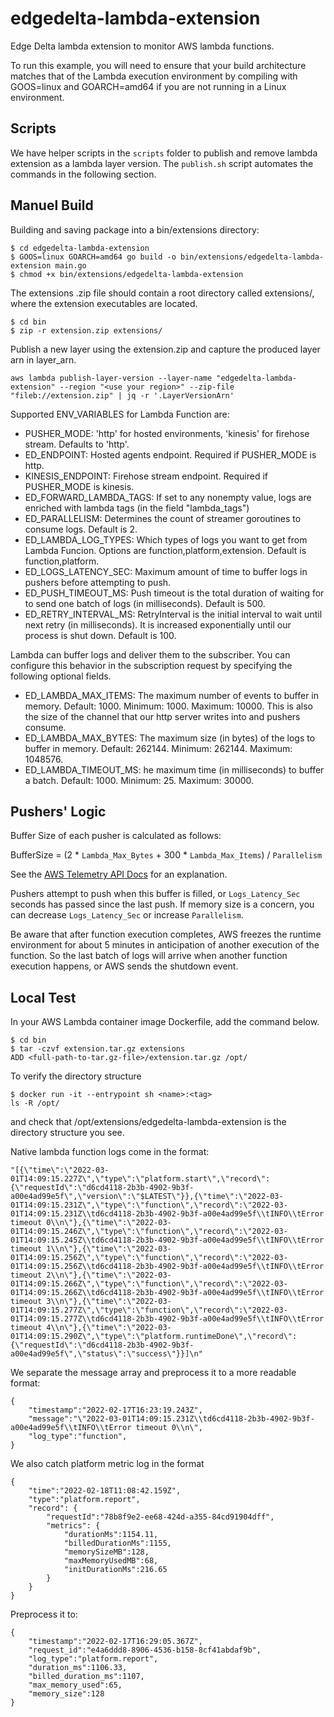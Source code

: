 # edgedelta-lambda-extension
Edge Delta lambda extension to monitor AWS lambda functions.

To run this example, you will need to ensure that your build architecture matches that of the Lambda execution environment by compiling with GOOS=linux and GOARCH=amd64 if you are not running in a Linux environment.

## Scripts

We have helper scripts in the `scripts` folder to publish and remove lambda extension as a lambda layer version.
The `publish.sh` script automates the commands in the following section.

## Manuel Build

Building and saving package into a bin/extensions directory:

```
$ cd edgedelta-lambda-extension
$ GOOS=linux GOARCH=amd64 go build -o bin/extensions/edgedelta-lambda-extension main.go
$ chmod +x bin/extensions/edgedelta-lambda-extension
```

The extensions .zip file should contain a root directory called extensions/, where the extension executables are located.

```
$ cd bin
$ zip -r extension.zip extensions/
```

Publish a new layer using the extension.zip and capture the produced layer arn in layer_arn.

```
aws lambda publish-layer-version --layer-name "edgedelta-lambda-extension" --region "<use your region>" --zip-file  "fileb://extension.zip" | jq -r '.LayerVersionArn'
```

Supported ENV_VARIABLES for Lambda Function are:

- PUSHER_MODE: 'http' for hosted environments, 'kinesis' for firehose stream. Defaults to 'http'.
- ED_ENDPOINT: Hosted agents endpoint. Required if PUSHER_MODE is http.
- KINESIS_ENDPOINT: Firehose stream endpoint. Required if PUSHER_MODE is kinesis.
- ED_FORWARD_LAMBDA_TAGS: If set to any nonempty value, logs are enriched with lambda tags (in the field "lambda_tags")
- ED_PARALLELISM: Determines the count of streamer goroutines to consume logs. Default is 2.
- ED_LAMBDA_LOG_TYPES: Which types of logs you want to get from Lambda Funcion. Options are function,platform,extension. Default is function,platform.
- ED_LOGS_LATENCY_SEC: Maximum amount of time to buffer logs in pushers before attempting to push.
- ED_PUSH_TIMEOUT_MS: Push timeout is the total duration of waiting for to send one batch of logs (in milliseconds). Default is 500.
- ED_RETRY_INTERVAL_MS: RetryInterval is the initial interval to wait until next retry (in milliseconds). It is increased exponentially until our process is shut down. Default is 100.
  
Lambda can buffer logs and deliver them to the subscriber. You can configure this behavior in the subscription request by specifying the following optional fields.
- ED_LAMBDA_MAX_ITEMS: The maximum number of events to buffer in memory. Default: 1000. Minimum: 1000. Maximum: 10000. This is also the size of the channel that our http server writes into and pushers consume.
- ED_LAMBDA_MAX_BYTES: The maximum size (in bytes) of the logs to buffer in memory. Default: 262144. Minimum: 262144. Maximum: 1048576.
- ED_LAMBDA_TIMEOUT_MS: he maximum time (in milliseconds) to buffer a batch. Default: 1000. Minimum: 25. Maximum: 30000.

## Pushers' Logic

Buffer Size of each pusher is calculated as follows:

BufferSize = (2 * `Lambda_Max_Bytes` + 300 * `Lambda_Max_Items`) / `Parallelism`

See the [AWS Telemetry API Docs]( https://docs.aws.amazon.com/lambda/latest/dg/telemetry-api.html) for an explanation.

Pushers attempt to push when this buffer is filled, or `Logs_Latency_Sec` seconds has passed since the last push.
If memory size is a concern, you can decrease `Logs_Latency_Sec` or increase `Parallelism`.

Be aware that after function execution completes, AWS freezes the runtime environment for about 5 minutes in anticipation of another execution of the function. So the last batch of logs will arrive when another function execution happens, or AWS sends the shutdown event.

## Local Test
In your AWS Lambda container image Dockerfile, add the command below.
```
$ cd bin
$ tar -czvf extension.tar.gz extensions
ADD <full-path-to-tar.gz-file>/extension.tar.gz /opt/
```
To verify the directory structure

```
$ docker run -it --entrypoint sh <name>:<tag>
ls -R /opt/ 
```
and check that /opt/extensions/edgedelta-lambda-extension is the directory structure you see.

Native lambda function logs come in the format: 
```
"[{\"time\":\"2022-03-01T14:09:15.227Z\",\"type\":\"platform.start\",\"record\":{\"requestId\":\"d6cd4118-2b3b-4902-9b3f-a00e4ad99e5f\",\"version\":\"$LATEST\"}},{\"time\":\"2022-03-01T14:09:15.231Z\",\"type\":\"function\",\"record\":\"2022-03-01T14:09:15.231Z\\td6cd4118-2b3b-4902-9b3f-a00e4ad99e5f\\tINFO\\tError timeout 0\\n\"},{\"time\":\"2022-03-01T14:09:15.246Z\",\"type\":\"function\",\"record\":\"2022-03-01T14:09:15.245Z\\td6cd4118-2b3b-4902-9b3f-a00e4ad99e5f\\tINFO\\tError timeout 1\\n\"},{\"time\":\"2022-03-01T14:09:15.256Z\",\"type\":\"function\",\"record\":\"2022-03-01T14:09:15.256Z\\td6cd4118-2b3b-4902-9b3f-a00e4ad99e5f\\tINFO\\tError timeout 2\\n\"},{\"time\":\"2022-03-01T14:09:15.266Z\",\"type\":\"function\",\"record\":\"2022-03-01T14:09:15.266Z\\td6cd4118-2b3b-4902-9b3f-a00e4ad99e5f\\tINFO\\tError timeout 3\\n\"},{\"time\":\"2022-03-01T14:09:15.277Z\",\"type\":\"function\",\"record\":\"2022-03-01T14:09:15.277Z\\td6cd4118-2b3b-4902-9b3f-a00e4ad99e5f\\tINFO\\tError timeout 4\\n\"},{\"time\":\"2022-03-01T14:09:15.290Z\",\"type\":\"platform.runtimeDone\",\"record\":{\"requestId\":\"d6cd4118-2b3b-4902-9b3f-a00e4ad99e5f\",\"status\":\"success\"}}]\n"
```
 
 We separate the message array and preprocess it to a more readable format: 
```
{
	"timestamp":"2022-02-17T16:23:19.243Z",
	"message":"\"2022-03-01T14:09:15.231Z\\td6cd4118-2b3b-4902-9b3f-a00e4ad99e5f\\tINFO\\tError timeout 0\\n\",
	"log_type":"function",
}

```

We also catch platform metric log in the format
```
{
    "time":"2022-02-18T11:08:42.159Z",
    "type":"platform.report",
    "record": {
        "requestId":"78b8f9e2-ee68-424d-a355-84cd91904dff",
        "metrics": {
            "durationMs":1154.11,
            "billedDurationMs":1155,
            "memorySizeMB":128,
            "maxMemoryUsedMB":68,
            "initDurationMs":216.65
        }
    }
}
```

Preprocess it to: 
```
{
	"timestamp":"2022-02-17T16:29:05.367Z",
	"request_id":"e4a6ddd8-8906-4536-b158-8cf41abdaf9b",
	"log_type":"platform.report",
	"duration_ms":1106.33,
	"billed_duration_ms":1107,
	"max_memory_used":65,
	"memory_size":128
}
```